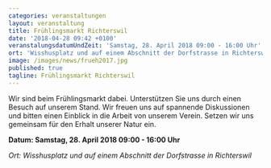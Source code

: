 ```yaml
---
categories: veranstaltungen
layout: veranstaltung
title: Frühlingsmarkt Richterswil
date: '2018-04-28 09:42 +0100'
veranstalungsdatumUndZeit: 'Samstag, 28. April 2018 09:00 - 16:00 Uhr'
ort: 'Wisshusplatz und auf einem Abschnitt der Dorfstrasse in Richterswil'
image: /images/news/frueh2017.jpg
published: true
tagline: Frühlingsmarkt Richterswil
---
```


Wir sind beim Frühlingsmarkt dabei. Unterstützen Sie uns durch einen Besuch auf unserem Stand. Wir freuen uns auf spannende Diskussionen und bitten einen Einblick in die Arbeit von unserem Verein. Setzen wir uns gemeinsam für den Erhalt unserer Natur ein.

**Datum: Samstag, 28. April 2018 09:00 - 16:00 Uhr**

_Ort: Wisshusplatz und auf einem Abschnitt der Dorfstrasse in Richterswil_
